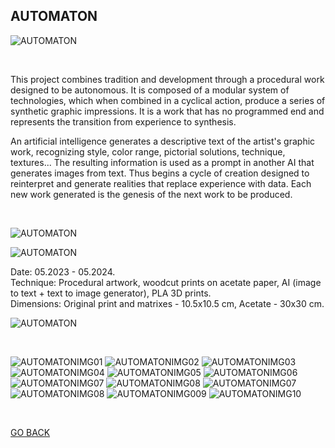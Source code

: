 ## AUTOMATON

![AUTOMATON](ASSETS/AUTOMATONINSTALL.jpg)

<br>

This project combines tradition and development through a procedural work designed to be autonomous. It is composed of a modular system of technologies, which when combined in a cyclical action, produce a series of synthetic graphic impressions. It is a work that has no programmed end and represents the transition from experience to synthesis.

An artificial intelligence generates a descriptive text of the artist's graphic work, recognizing style, color range, pictorial solutions, technique, textures... The resulting information is used as a prompt in another AI that generates images from text. Thus begins a cycle of creation designed to reinterpret and generate realities that replace experience with data. Each new
work generated is the genesis of the next work to be produced.

<br>


![AUTOMATON](ASSETS/AUTOMATONPRINT1.jpeg)

![AUTOMATON](ASSETS/AUTOMATONPRINT2.jpeg)

Date: 05.2023 - 05.2024.  
Technique: Procedural artwork, woodcut prints on acetate paper, AI (image to text + text to image generator), PLA 3D prints.  
Dimensions: Original print and matrixes - 10.5x10.5 cm, Acetate - 30x30 cm.  

![AUTOMATON](ASSETS/AUTOMATONPRINTgeneral.jpeg)

<br>

![AUTOMATONIMG01](ASSETS/AUTOMATONIMG01.jpeg)
![AUTOMATONIMG02](ASSETS/AUTOMATONIMG02.jpeg)
![AUTOMATONIMG03](ASSETS/AUTOMATONIMG03.jpeg)
![AUTOMATONIMG04](ASSETS/AUTOMATONIMG04.jpeg)
![AUTOMATONIMG05](ASSETS/AUTOMATONIMG05.jpeg)
![AUTOMATONIMG06](ASSETS/AUTOMATONIMG06.jpeg)
![AUTOMATONIMG07](ASSETS/AUTOMATONIMG07.jpeg)
![AUTOMATONIMG08](ASSETS/AUTOMATONIMG08.jpeg)
![AUTOMATONIMG07](ASSETS/AUTOMATONIMG07.jpeg)
![AUTOMATONIMG08](ASSETS/AUTOMATONIMG08.jpeg)
![AUTOMATONIMG009](ASSETS/AUTOMATONIMG09.jpeg)
![AUTOMATONIMG10](ASSETS/AUTOMATONIMG10.jpeg)


<br>


[GO BACK](https://aaronrmoreno.github.io/MATERIA)
